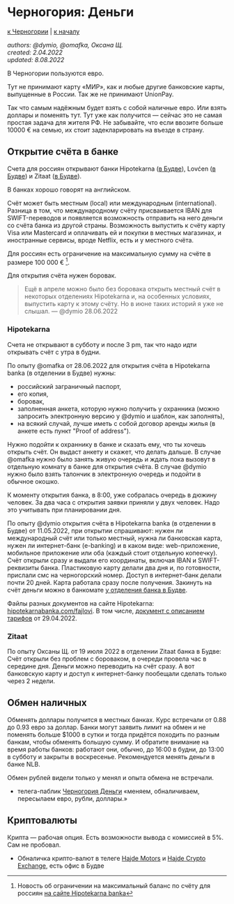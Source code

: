 Черногория: Деньги
==================

[к Черногории](./README.md) | [к началу](/README.md)

_authors: @dymio, @omafka, Оксана Щ.
<br/>created: 2.04.2022
<br/>updated: 8.08.2022_

В Черногории пользуются евро.

Тут не принимают карту «МИР», как и любые другие банковские карты, выпущенные в России. Так же не принимают UnionPay.

Так что самым надёжным будет взять с собой наличные евро. Или взять доллары и поменять тут. Тут уже как получится — сейчас это не самая простая задача для жителя РФ. Не забывайте, что если ввозите больше 10000 € на семью, их стоит задекларировать на въезде в страну.


Открытие счёта в банке
----------------------

Счета для россиян открывают банки Hipotekarna ([в Будве](https://goo.gl/maps/urcPqLUMrKktqjKm9)), Lovćen ([в Будве](https://goo.gl/maps/13AyXCKi5vkvyg1AA)) и Zitaat ([в Будве](https://goo.gl/maps/9vc4kWEBXSQsYYh87)).

В банках хорошо говорят на английском.

Счёт может быть местным (local) или международным (international). Разница в том, что международному счёту присваивается IBAN для SWIFT-переводов и появляется возможность отправить на него деньги со счёта банка из другой страны. Возможность выпустить к счёту карту Visa или Mastercard и оплачивать ей и покупки в местных магазинах, и иностранные сервисы, вроде Netflix, есть и у местного счёта.

Для россиян есть ограничение на максимальную сумму на счёте в размере 100 000 € [^1].

Для открытия счёта нужен боровак.

> Ещё в апреле можно было без боровака открыть местный счёт в некоторых отделениях Hipotekarna и, на особенных условиях, выпустить карту к этому счёту. Но в июне таких историй я уже не слышал. — @dymio 28.06.2022

### Hipotekarna

Счета не открывают в субботу и после 3 pm, так что надо идти открывать счёт с утра в будни.

По опыту @omafka от 28.06.2022 для открытия счёта в Hipotekarna banka (в отделении в Будве) нужны:

- российский заграничный паспорт,
- его копия,
- боровак,
- заполненная анкета, которую нужно получить у охранника (можно запросить электронную версию у @dymio и шаблон, как заполнять),
- на всякий случай, лучше иметь с собой договор аренды жилья (в анкете есть пункт "Proof of address").

Нужно подойти к охраннику в банке и сказать ему, что ты хочешь открыть счёт. Он выдаст анкету и скажет, что делать дальше. В случае @omafka нужно было занять живую очередь и ждать пока вызовут в отдельную комнату в банке для открытия счёта. В случае @dymio нужно было взять талончик в электронную очередь и подойти в обычное окошко.

К моменту открытия банка, в 8:00, уже собралась очередь в дюжину человек. За два часа с открытия заявки приняли у двух человек. Надо это учитывать при планировании дня.

По опыту @dymio открытия счёта в Hipotekarna banka (в отделении в Будве) от 11.05.2022, при открытии спрашивают: нужен ли международный счёт или только местный, нужна ли банковская карта, нужен ли интернет-банк (e-banking) и в каком виде: web-приложение, мобильное приложение или оба (каждый стоит отдельную копеечку). Счёт открыли сразу и выдали его координаты, включая IBAN и SWIFT-реквизиты банка. Пластиковую карту делали два дня и, по готовности, прислали смс на черногорский номер. Доступ в интернет-банк делали почти 20 дней. Карта работала сразу после получения. Закинуть на счёт деньги можно в банкомате [у отделения банка в Будве](https://goo.gl/maps/urcPqLUMrKktqjKm9).

Файлы разных документов на сайте Hipotekarna: [hipotekarnabanka.com/fajlovi](https://www.hipotekarnabanka.com/fajlovi/). В том числе, [документ с описанием тарифов](https://www.hipotekarnabanka.com/fajlovi/odluka-o-tarifi-naknada-primjenjuje-se-od-29-4-2022-godine/109) от 29.04.2022.

### Zitaat

По опыту Оксаны Щ. от 19 июля 2022 в отделении Zitaat банка в Будве:
Счёт открыли без проблем с бороваком, в очереди провела час в середине дня. Деньги можно переводить на счёт сразу. А вот банковскую карту и доступ к интернет-банку пообещали сделать только через 2 недели.

Обмен наличных
--------------

Обменять доллары получится в местных банках. Курс встречали от 0.88 до 0.93 евро за доллар. Банки могут заявить лимит на обмен и не поменять больше $1000 в сутки и тогда придётся походить по разным банкам, чтобы обменять большую сумму. И обратите внимание на время работы банков: работают они, обычно, до 16:00 в будни, до 13:00 в субботу и закрыты в воскресенье. Рекомендуется менять деньги в банке NLB.

Обмен рублей видели только у менял и опыта обмена не встречали.

- телега-паблик [Черногория Деньги](https://t.me/obmendengi) «меняем, обналичиваем, пересылаем евро, рубли, доллары.»

Криптовалюты
------------

Крипта — рабочая опция. Есть возможности вывода с комиссией в 5%. Сам не пробовал.

- Обналичка крипто-валют в телеге [Hajde Motors](https://t.me/hajdemotors) и [Hajde Crypto Exchange](https://t.me/hajdexchange), есть офис в Будве

[^1]: Новость об ограничении на максимальный баланс по счёту для россиян [на сайте Hipotekarna banka](https://www.hipotekarnabanka.com/en/news/important-notice-for-citizens-of-the-russian-federation-457)
